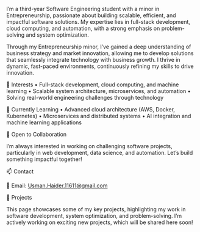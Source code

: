 I’m a third-year Software Engineering student with a minor in Entrepreneurship, passionate about building scalable, efficient, and impactful software solutions. My expertise lies in full-stack development, cloud computing, and automation, with a strong emphasis on problem-solving and system optimization.

Through my Entrepreneurship minor, I’ve gained a deep understanding of business strategy and market innovation, allowing me to develop solutions that seamlessly integrate technology with business growth. I thrive in dynamic, fast-paced environments, continuously refining my skills to drive innovation.

🔹 Interests
	•	Full-stack development, cloud computing, and machine learning
	•	Scalable system architecture, microservices, and automation
	•	Solving real-world engineering challenges through technology

🌱 Currently Learning
	•	Advanced cloud architecture (AWS, Docker, Kubernetes)
	•	Microservices and distributed systems
	•	AI integration and machine learning applications

💼 Open to Collaboration

I’m always interested in working on challenging software projects, particularly in web development, data science, and automation. Let’s build something impactful together!

📫 Contact

📩 Email: Usman.Haider.11611@gmail.com

🚀 Projects

This page showcases some of my key projects, highlighting my work in software development, system optimization, and problem-solving. I’m actively working on exciting new projects, which will be shared here soon!